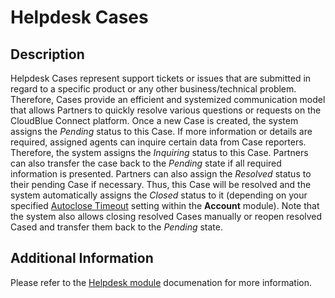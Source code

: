 # Helpdesk Cases
## Description
Helpdesk Cases represent support tickets or issues that are submitted in regard to a specific product or any other business/technical problem. Therefore, Cases provide an efficient and systemized communication model that allows Partners to quickly resolve various questions or requests on the CloudBlue Connect platform.
Once a new Case is created, the system assigns the *Pending* status to this Case. If more information or details are required, assigned agents can inquire certain data from Case reporters. 
Therefore, the system assigns the *Inquiring* status to this Case. Partners can also transfer the case back to the *Pending* state if all required information is presented.
Partners can also assign the *Resolved* status to their pending Case if necessary. Thus, this Case will be resolved and the system automatically assigns the *Closed* status to it (depending on your specified [Autoclose Timeout](https://connect.cloudblue.com/community/modules/account/single-sign-on/azure-active-directory/) setting within the **Account** module). 
Note that the system also allows closing resolved Cases manually or reopen resolved Cased and transfer them back to the *Pending* state.

## Additional Information
Please refer to the [Helpdesk module](https://connect.cloudblue.com/community/modules/helpdesk/) documenation for more information.
